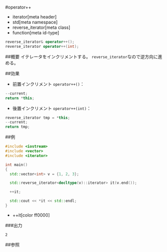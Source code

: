 #operator++
* iterator[meta header]
* std[meta namespace]
* reverse_iterator[meta class]
* function[meta id-type]

```cpp
reverse_iterator& operator++();
reverse_iterator operator++(int);
```

##概要
イテレータをインクリメントする。
`reverse_iterator`なので逆方向に進める。


##効果

- 前置インクリメント `operator++()`：

```cpp
--current;
return *this;
```

- 後置インクリメント `operator++(int)`：

```cpp
reverse_iterator tmp = *this;
--current;
return tmp;
```


##例
```cpp
#include <iostream>
#include <vector>
#include <iterator>

int main()
{
  std::vector<int> v = {1, 2, 3};

  std::reverse_iterator<decltype(v)::iterator> it(v.end());

  ++it;

  std::cout << *it << std::endl;
}
```
* ++it[color ff0000]

###出力
```
2
```

##参照


